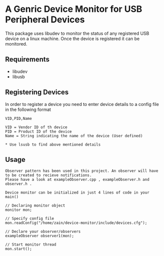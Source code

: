 
# A Genric Device Monitor for USB Peripheral Devices

This package uses libudev to monitor the status of any registered USB device on a linux machine. Once the device 
is registered it can be monitored.

## Requirements

- libudev  
- libusb

## Registering Devices
In order to register a device you need to enter device details to a config file in the following format

```
VID,PID,Name

VID = Vendor ID of th device
PID = Product ID of the device
Name = String indicating the name of the device (User defined)

* Use lsusb to find above mentioned details
```


## Usage

```
Observer pattern has been used in this project. An observer will have to be created to recieve notifications.
Please have a look at exampleObserver.cpp , exampleObserver.h and observer.h .

Device monitor can be initialized in just 4 lines of code in your main()

// Declaring monitor object
monitor mon;

// Specify config file
mon.readConfig("/home/zain/device-monitor/include/devices.cfg");

// Declare your observer/observers
exampleObserver observer1(mon);

// Start monitor thread
mon.start();

```

